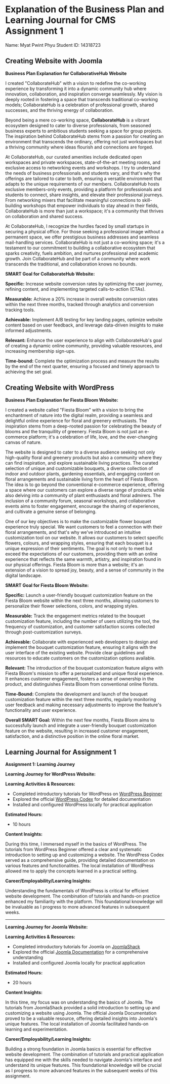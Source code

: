 # Explanation of the Business Plan and Learning Journal for CMS Assignment 1

Name: Myat Pwint Phyu
Student ID: 14318723

## Creating Website with Joomla 

**Business Plan Explanation for CollaborativeHub Website**

I created "CollaborateHub" with a vision to redefine the co-working experience by transforming it into a dynamic community hub where innovation, collaboration, and inspiration converge seamlessly. My vision is deeply rooted in fostering a space that transcends traditional co-working models; CollaborateHub is a celebration of professional growth, shared successes, and the thriving energy of collaboration.

Beyond being a mere co-working space, **CollaborateHub** is a vibrant ecosystem designed to cater to diverse professionals, from seasoned business experts to ambitious students seeking a space for group projects. The inspiration behind CollaborateHub stems from a passion for creating an environment that transcends the ordinary, offering not just workspaces but a thriving community where ideas flourish and connections are forged.

At CollaborateHub, our curated amenities include dedicated open workspaces and private workspaces, state-of-the-art meeting rooms, and exclusive access to networking events and workshops. I try to understand the needs of business professionals and students vary, and that's why the offerings are tailored to cater to both, ensuring a versatile environment that adapts to the unique requirements of our members. CollaborateHub hosts exclusive members-only events, providing a platform for professionals and students to connect, share insights, and elevate their professional journeys. From networking mixers that facilitate meaningful connections to skill-building workshops that empower individuals to stay ahead in their fields, CollaborateHub is more than just a workspace; it's a community that thrives on collaboration and shared success.

At CollaborateHub, I recognize the hurdles faced by small startups in securing a physical office. For those seeking a professional image without a permanent space, we offer prestigious business addresses and seamless mail-handling services. CollaborateHub is not just a co-working space; it's a testament to our commitment to building a collaborative ecosystem that sparks creativity, fuels ambition, and nurtures professional and academic growth. Join CollaborateHub and be part of a community where work transcends the traditional, and collaboration knows no bounds.

**SMART Goal for CollaborateHub Website:**

**Specific:** Increase website conversion rates by optimizing the user journey, refining content, and implementing targeted calls-to-action (CTAs).

**Measurable:** Achieve a 20% increase in overall website conversion rates within the next three months, tracked through analytics and conversion tracking tools.

**Achievable:** Implement A/B testing for key landing pages, optimize website content based on user feedback, and leverage data-driven insights to make informed adjustments.

**Relevant:** Enhance the user experience to align with CollaborateHub's goal of creating a dynamic online community, providing valuable resources, and increasing membership sign-ups.

**Time-bound:** Complete the optimization process and measure the results by the end of the next quarter, ensuring a focused and timely approach to achieving the set goal.

## Creating Website with WordPress

**Business Plan Explanation for Fiesta Bloom Website:**

I created a website called "Fiesta Bloom" with a vision to bring the enchantment of nature into the digital realm, providing a seamless and delightful online experience for floral and greenery enthusiasts. The inspiration stems from a deep-rooted passion for celebrating the beauty of blooms and the tranquillity of greenery. Fiesta Bloom is not just an e-commerce platform; it's a celebration of life, love, and the ever-changing canvas of nature.

The website is designed to cater to a diverse audience seeking not only high-quality floral and greenery products but also a community where they can find inspiration, and explore sustainable living practices. The curated selection of unique and customizable bouquets, a diverse collection of indoor and outdoor plants, gardening essentials, and engaging content on floral arrangements and sustainable living form the heart of Fiesta Bloom. The idea is to go beyond the conventional e-commerce experience, offering a space where our customers can explore a diverse range of products while also delving into a community of plant enthusiasts and floral admirers. The inclusion of a community forum, seasonal workshops, and collaborative events aims to foster engagement, encourage the sharing of experiences, and cultivate a genuine sense of belonging.

One of our key objectives is to make the customizable flower bouquet experience truly special. We want customers to feel a connection with their floral arrangements, and that's why we've introduced an intuitive customization tool on our website. It allows our customers to select specific flowers, colours, and wrapping styles, ensuring that each bouquet is a unique expression of their sentiments. The goal is not only to meet but exceed the expectations of our customers, providing them with an online experience that reflects the same warmth, artistry, and inspiration found in our physical offerings. Fiesta Bloom is more than a website; it's an extension of a vision to spread joy, beauty, and a sense of community in the digital landscape.

**SMART Goal for Fiesta Bloom Website:**

**Specific:**
Launch a user-friendly bouquet customization feature on the Fiesta Bloom website within the next three months, allowing customers to personalize their flower selections, colors, and wrapping styles.

**Measurable:**
Track the engagement metrics related to the bouquet customization feature, including the number of users utilizing the tool, the frequency of customization, and customer satisfaction scores collected through post-customization surveys.

**Achievable:**
Collaborate with experienced web developers to design and implement the bouquet customization feature, ensuring it aligns with the user interface of the existing website. Provide clear guidelines and resources to educate customers on the customization options available.

**Relevant:**
The introduction of the bouquet customization feature aligns with Fiesta Bloom's mission to offer a personalized and unique floral experience. It enhances customer engagement, fosters a sense of ownership in the product, and distinguishes Fiesta Bloom from conventional online florists.

**Time-Bound:**
Complete the development and launch of the bouquet customization feature within the next three months, regularly monitoring user feedback and making necessary adjustments to improve the feature's functionality and user experience.

**Overall SMART Goal:**
Within the next few months, Fiesta Bloom aims to successfully launch and integrate a user-friendly bouquet customization feature on the website, resulting in increased customer engagement, satisfaction, and a distinctive position in the online floral market.

## Learning Journal for Assignment 1

**Assignment 1: Learning Journey**

**Learning Journey for WordPress Website:**

**Learning Activities & Resources:**

- Completed introductory tutorials for WordPress on [WordPress Beginner](https://www.wpbeginner.com/guides/)
- Explored the official [WordPress Codex](https://codex.wordpress.org/) for detailed documentation
- Installed and configured WordPress locally for practical application

**Estimated Hours:**
- 10 hours

**Content Insights:**

During this time, I immersed myself in the basics of WordPress. The tutorials from WordPress Beginner offered a clear and systematic introduction to setting up and customizing a website. The WordPress Codex served as a comprehensive guide, providing detailed documentation on various features and functionalities. The local installation of WordPress allowed me to apply the concepts learned in a practical setting.

**Career/Employability/Learning Insights:**

Understanding the fundamentals of WordPress is critical for efficient website development. The combination of tutorials and hands-on practice enhanced my familiarity with the platform. This foundational knowledge will be invaluable as I progress to more advanced features in subsequent weeks.

---

**Learning Journey for Joomla Website:**

**Learning Activities & Resources:**

- Completed introductory tutorials for Joomla on [JoomlaShack](https://www.joomlashack.com/)
- Explored the official [Joomla Documentation](https://docs.joomla.org/) for a comprehensive understanding
- Installed and configured Joomla locally for practical application

**Estimated Hours:**
- 20 hours

**Content Insights:**

In this time, my focus was on understanding the basics of Joomla. The tutorials from JoomlaShack provided a solid introduction to setting up and customizing a website using Joomla. The official Joomla Documentation proved to be a valuable resource, offering detailed insights into Joomla's unique features. The local installation of Joomla facilitated hands-on learning and experimentation.

**Career/Employability/Learning Insights:**

Building a strong foundation in Joomla basics is essential for effective website development. The combination of tutorials and practical application has equipped me with the skills needed to navigate Joomla's interface and understand its unique features. This foundational knowledge will be crucial as I progress to more advanced features in the subsequent weeks of this assignment.
